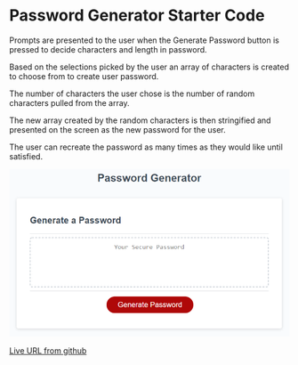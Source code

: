 # Password Generator Starter Code

Prompts are presented to the user when the Generate Password button is pressed to decide characters and length in password.

Based on the selections picked by the user an array of characters is created to choose from to create user password.

The number of characters the user chose is the number of random characters pulled from the array.

The new array created by the random characters is then stringified and presented on the screen as the new password for the user.

The user can recreate the password as many times as they would like until satisfied.

<img src="./assets/images/03-javascript-homework-demo.png" alt="Screen shot of Password Generator"/>

<a href="https://morettilouie.github.io/Password-Generator/">Live URL from github</a>